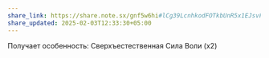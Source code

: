 ```yaml
---
share_link: https://share.note.sx/gnf5w6hi#lCg39LcnhkodFOTkbUnR5x1EJsvF1T3h3dABFv4OAHY
share_updated: 2025-02-03T12:33:30+05:00
---
```

Получает особенность:
Сверхъестественная Сила Воли (x2)